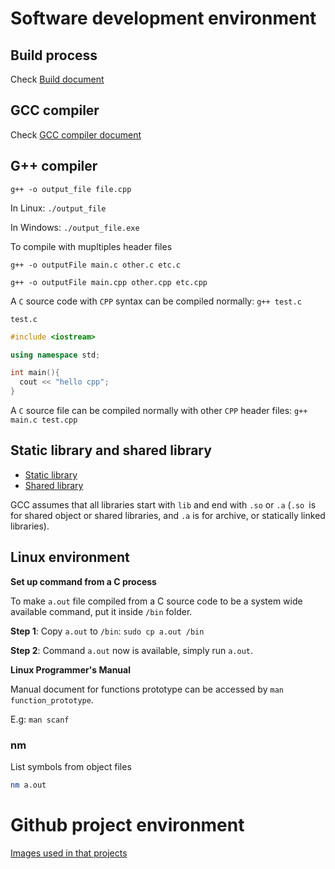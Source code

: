 # Software development environment

## Build process

Check [Build document](Build.md)

## GCC compiler

Check [GCC compiler document](GCC%20compiler.md)

## G++ compiler

```shell
g++ -o output_file file.cpp
```

In Linux: ``./output_file``

In Windows: ``./output_file.exe``

To compile with mupltiples header files

``g++ -o outputFile main.c other.c etc.c``

``g++ -o outputFile main.cpp other.cpp etc.cpp``

A ``C`` source code with ``CPP`` syntax can be compiled normally: ``g++ test.c``

``test.c``

```cpp
#include <iostream>

using namespace std;

int main(){
  cout << "hello cpp";
}
```

A ``C`` source file can be compiled normally with other ``CPP`` header files: ``g++ main.c test.cpp``

## Static library and shared library

* [Static library](Static%20library.md) 
* [Shared library](Shared%20library.md)

GCC assumes that all libraries start with ``lib`` and end with ``.so`` or ``.a`` (``.so ``is for shared object or shared libraries, and ``.a`` is for archive, or statically linked libraries).

## Linux environment

**Set up command from a C process**

To make ``a.out`` file compiled from a C source code to be a system wide available command, put it inside ``/bin`` folder.

**Step 1**: Copy ``a.out`` to ``/bin``: ``sudo cp a.out /bin``

**Step 2**: Command ``a.out`` now is available, simply run ``a.out``.

**Linux Programmer's Manual**

Manual document for functions prototype can be accessed by ``man function_prototype``.

E.g: ``man scanf``

### nm

List symbols from object files

```sh
nm a.out
```

# Github project environment

[Images used in that projects](Images)

